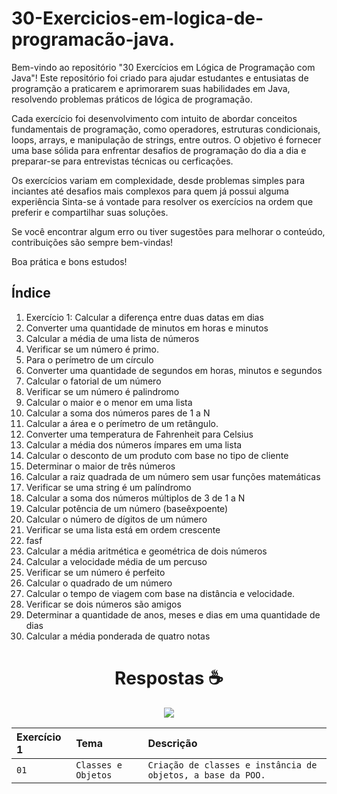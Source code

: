 # 30-Exercicios-em-logica-de-programacão-java.

Bem-vindo ao repositório "30 Exercícios em Lógica de Programação com Java"! Este repositório foi criado para ajudar estudantes e entusiatas de programção a praticarem e aprimorarem suas habilidades em Java, resolvendo problemas práticos de lógica de programação.

Cada exercício foi desenvolvimento com intuito de abordar conceitos fundamentais de programação, como operadores, estruturas condicionais, loops, arrays, e manipulação de strings, entre outros. O objetivo é fornecer uma base sólida para enfrentar desafios de programação do dia a dia e preparar-se para entrevistas técnicas ou cerficações.

Os exercícios variam em complexidade, desde problemas simples para inciantes até desafios mais complexos para quem já possui alguma experiência Sinta-se á vontade para resolver os exercícios na ordem que preferir e compartilhar suas soluções.

Se você encontrar algum erro ou tiver sugestões para melhorar o conteúdo, contribuições são sempre bem-vindas!

Boa prática e bons estudos!


## Índice

1. Exercício 1: Calcular a diferença entre duas datas em dias
2. Converter uma quantidade de minutos em horas e minutos
3. Calcular a média de uma lista de números
4. Verificar se um número é primo.
5. Para o perímetro de um círculo
6. Converter uma quantidade de segundos em horas, minutos e segundos
7. Calcular o  fatorial de um número
8. Verificar se um número é palindromo
9. Calcular o maior e o menor em uma lista
10. Calcular a soma dos números pares de 1 a N
11. Calcular a área e o perímetro de um retângulo.
12. Converter uma temperatura de Fahrenheit para Celsius
13. Calcular a média dos números ímpares em uma lista
14. Calcular o desconto de um produto com base no tipo de cliente
15. Determinar o maior de três números
16. Calcular a raiz quadrada de um número sem usar funções matemáticas
17. Verificar se uma string é um palíndromo
18. Calcular a soma dos números múltiplos de 3 de 1 a N
19. Calcular potência de um número (baseêxpoente)
20. Calcular o número de dígitos de um número
21. Verificar se uma lista está em ordem crescente
22. fasf
23. Calcular a média aritmética e geométrica de dois números
24. Calcular a velocidade média de um percuso
25. Verificar se um número é perfeito
26. Calcular o quadrado de um número
27. Calcular o tempo de viagem com base na distância e velocidade.
28. Verificar se dois números são amigos
29. Determinar a quantidade de anos, meses e dias em uma quantidade de dias
30. Calcular a média ponderada de quatro notas



<h1 align="center">Respostas ☕ </h1>

<p align="center"><img src="http://img.shields.io/static/v1?label=STATUS&message=EM%20DESENVOLVIMENTO&color=GREEN&style=for-the-badge"/></p>

| Exercício 1 | Tema | Descrição |
| :---------------- | :--------- | :--------- |
| `01` | `Classes e Objetos` | `Criação de classes e instância de objetos, a base da POO.` |
